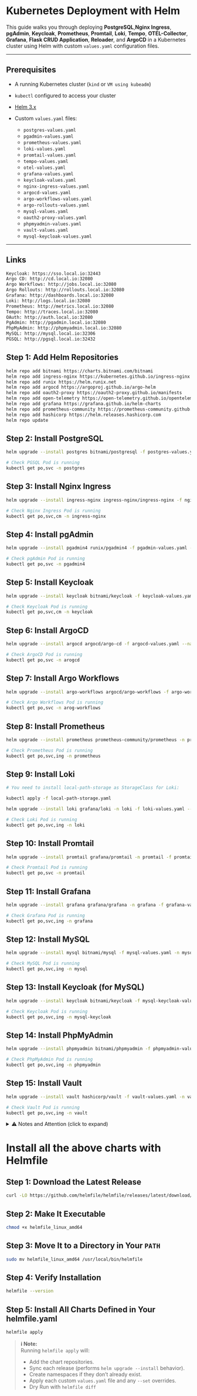 # Kubernetes Deployment with Helm

This guide walks you through deploying **PostgreSQL**,**Nginx Ingress**, **pgAdmin**, **Keycloak**, **Prometheus**, **Promtail**, **Loki**, **Tempo**, **OTEL-Collector**, **Grafana**, **Flask CRUD Application**, **Reloader**, and **ArgoCD**  in a Kubernetes cluster using Helm with custom `values.yaml` configuration files.

---

## Prerequisites

- A running Kubernetes cluster (`kind` or `VM using kubeadm`)
- `kubectl` configured to access your cluster
- [Helm 3.x](https://helm.sh/docs/intro/install/)

- Custom `values.yaml` files:
  - `postgres-values.yaml`
  - `pgadmin-values.yaml`
  - `prometheus-values.yaml`
  - `loki-values.yaml`
  - `promtail-values.yaml`
  - `tempo-values.yaml`
  - `otel-values.yaml`
  - `grafana-values.yaml`
  - `keycloak-values.yaml`
  - `nginx-ingress-values.yaml`
  - `argocd-values.yaml`
  - `argo-workflows-values.yaml`
  - `argo-rollouts-values.yaml`
  - `mysql-values.yaml`
  - `oauth2-proxy-values.yaml`
  - `phpmyadmin-values.yaml`
  - `vault-values.yaml`
  - `mysql-keycloak-values.yaml`
---

## Links

```bash
Keycloak: https://sso.local.io:32443
Argo CD: http://cd.local.io:32080
Argo Workflows: http://jobs.local.io:32080
Argo Rollouts: http://rollouts.local.io:32080
Grafana: http://dashboards.local.io:32080
Loki: http://logs.local.io:32080
Prometheus: http://metrics.local.io:32080
Tempo: http://traces.local.io:32080
OAuth: http://auth.local.io:32080
PgAdmin: http://pgadmin.local.io:32080
PhpMyAdmin: http://phpmyadmin.local.io:32080
MySQL: http://mysql.local.io:32306
PGSQL: http://pgsql.local.io:32432
```

## Step 1: Add Helm Repositories

```bash
helm repo add bitnami https://charts.bitnami.com/bitnami
helm repo add ingress-nginx https://kubernetes.github.io/ingress-nginx
helm repo add runix https://helm.runix.net
helm repo add argocd https://argoproj.github.io/argo-helm
helm repo add oauth2-proxy https://oauth2-proxy.github.io/manifests
helm repo add open-telemetry https://open-telemetry.github.io/opentelemetry-helm-charts
helm repo add grafana https://grafana.github.io/helm-charts
helm repo add prometheus-community https://prometheus-community.github.io/helm-charts
helm repo add hashicorp https://helm.releases.hashicorp.com
helm repo update
```

## Step 2: Install PostgreSQL

```bash
helm upgrade --install postgres bitnami/postgresql -f postgres-values.yaml --namespace postgres --create-namespace

# Check PGSQL Pod is running
kubectl get po,svc -n postgres
```

## Step 3: Install Nginx Ingress

```bash
helm upgrade --install ingress-nginx ingress-nginx/ingress-nginx -f nginx-ingress-values.yaml --set tcp.5432="postgres/postgresql:5432" --set tcp.3306="mysql/mysql:3306" --namespace ingress-nginx --create-namespace

# Check Nginx Ingress Pod is running
kubectl get po,svc,cm -n ingress-nginx
```

## Step 4: Install pgAdmin

```bash
helm upgrade --install pgadmin4 runix/pgadmin4 -f pgadmin-values.yaml --namespace pgadmin4 --create-namespace

# Check pgAdmin Pod is running
kubectl get po,svc -n pgadmin4
```

## Step 5: Install Keycloak

```bash
helm upgrade --install keycloak bitnami/keycloak -f keycloak-values.yaml --namespace keycloak --create-namespace

# Check Keycloak Pod is running
kubectl get po,svc,cm -n keycloak
```

## Step 6: Install ArgoCD

```bash
helm upgrade --install argocd argocd/argo-cd -f argocd-values.yaml --namespace argocd --create-namespace

# Check ArgoCD Pod is running
kubectl get po,svc -n arogcd
```

## Step 7: Install Argo Workflows

```bash
helm upgrade --install argo-workflows argocd/argo-workflows -f argo-workflows-values.yaml --namespace argo-workflows --create-namespace

# Check Argo Workflows Pod is running
kubectl get po,svc -n arog-workflows
```

## Step 8: Install Prometheus

```bash
helm upgrade --install prometheus prometheus-community/prometheus -n prometheus -f prometheus-values.yaml --create-namespace

# Check Prometheus Pod is running
kubectl get po,svc,ing -n prometheus
```

## Step 9: Install Loki

```bash
# You need to install local-path-storage as StorageClass for Loki:

kubectl apply -f local-path-storage.yaml

helm upgrade --install loki grafana/loki -n loki -f loki-values.yaml --create-namespace

# Check Loki Pod is running
kubectl get po,svc,ing -n loki
```

## Step 10: Install Promtail

```bash
helm upgrade --install promtail grafana/promtail -n promtail -f promtail-values.yaml --create-namespace

# Check Promtail Pod is running
kubectl get po,svc -n promtail
```

## Step 11: Install Grafana

```bash
helm upgrade --install grafana grafana/grafana -n grafana -f grafana-values.yaml --create-namespace

# Check Grafana Pod is running
kubectl get po,svc,ing -n grafana
```

## Step 12: Install MySQL

```bash
helm upgrade --install mysql bitnami/mysql -f mysql-values.yaml -n mysql --create-namespace

# Check MySQL Pod is running
kubectl get po,svc,ing -n mysql
```

## Step 13: Install Keycloak (for MySQL)

```bash
helm upgrade --install keycloak bitnami/keycloak -f mysql-keycloak-values.yaml --namespace mysql-keycloak --create-namespace

# Check Keycloak Pod is running
kubectl get po,svc,ing -n mysql-keycloak
```

## Step 14: Install PhpMyAdmin

```bash
helm upgrade --install phpmyadmin bitnami/phpmyadmin -f phpmyadmin-values.yaml -n phpmyadmin --create-namespace

# Check PhpMyAdmin Pod is running
kubectl get po,svc,ing -n phpmyadmin
```

## Step 15: Install Vault

```bash
helm upgrade --install vault hashicorp/vault -f vault-values.yaml -n vault --create-namespace

# Check Vault Pod is running
kubectl get po,svc,ing -n vault
```

<details>

<summary>⚠️ Notes and Attention (click to expand)</summary>

- ✅ **My set-up is 3 Virtual nodes using vagrant**: Check [this](https://github.com/techiescamp/vagrant-kubeadm-kubernetes/tree/main)

- ✅ **Pass TCP port to Nginx Ingress during installation**: Nginx Ingress Chart does not respect tcp port in values file
(read [this](https://github.com/kubernetes/ingress-nginx/blob/main/docs/user-guide/exposing-tcp-udp-services.md) and [this](https://github.com/kubernetes/ingress-nginx/blob/main/charts/ingress-nginx/values.yaml#L1218))

```bash
tcp:
  "5432": "<postgres-namespace>/<postgres-service>:5432"
```

Error you will get if you define tcp block in values.yaml file

```bash
Error: INSTALLATION FAILED: 3 errors occurred:
* ConfigMap in version "v1" cannot be handled as a ConfigMap: json: cannot unmarshal object into Go struct field ConfigMap.data of type string
* Service in version "v1" cannot be handled as a Service: json: cannot unmarshal string into Go struct field ServicePort.spec.ports.port of type int32
* Deployment in version "v1" cannot be handled as a Deployment: json: cannot unmarshal string into Go struct field ContainerPort.spec.template.spec.containers.ports.containerPort of type int32
```

- ✅ **Kind Cluster**: If you're using Kind Cluster then you can use Metallb to expose your Nginx Ingress. (Check [this](https://metallb.universe.tf/installation/#installation-with-helm)). It comes up with its own complexity.

</details>

# Install all the above charts with Helmfile

## Step 1: Download the Latest Release

```bash
curl -LO https://github.com/helmfile/helmfile/releases/latest/download/helmfile_linux_amd64
```

## Step 2: Make It Executable
```bash
chmod +x helmfile_linux_amd64
```

## Step 3: Move It to a Directory in Your `PATH`
```bash
sudo mv helmfile_linux_amd64 /usr/local/bin/helmfile
```

## Step 4: Verify Installation
```bash
helmfile --version
```

## Step 5: Install All Charts Defined in Your helmfile.yaml
```bash
helmfile apply
```
> **ℹ️ Note:**  
> Running `helmfile apply` will:
>
> - Add the chart repositories.
> - Sync each release (performs `helm upgrade --install` behavior).
> - Create namespaces if they don’t already exist.
> - Apply each custom `values.yaml` file and any `--set` overrides.
> - Dry Run with `helmfile diff`